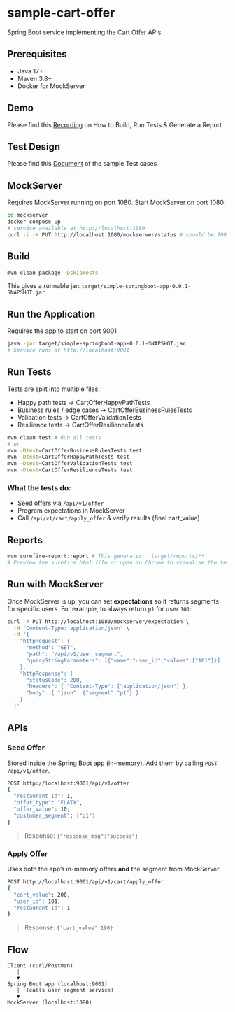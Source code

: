 # sample-cart-offer

Spring Boot service implementing the Cart Offer APIs.

## Prerequisites

- Java 17+
- Maven 3.8+
- Docker for MockServer

## Demo

Please find this [Recording](https://drive.google.com/file/d/1MnqM8dEAtclH7wXeLAh1RHQVqqfXm3Kf/view?usp=sharing) on How to Build, Run Tests & Generate a Report

## Test Design

Please find this [Document](https://docs.google.com/spreadsheets/d/1vzRxm8piXBkHmVDFaKbVL5URxEAu0QATJ6ntpYQ6rR4/edit?usp=sharing) of the sample Test cases

## MockServer

Requires MockServer running on port 1080. Start MockServer on port 1080:

```bash
cd mockserver
docker compose up
# service available at http://localhost:1080
curl -i -X PUT http://localhost:1080/mockserver/status # should be 200
```

## Build

```bash
mvn clean package -DskipTests
```

This gives a runnable jar: `target/simple-springboot-app-0.0.1-SNAPSHOT.jar`

## Run the Application

Requires the app to start on port 9001

```bash
java -jar target/simple-springboot-app-0.0.1-SNAPSHOT.jar
# Service runs at http://localhost:9001
```

## Run Tests

Tests are split into multiple files:

- Happy path tests -> CartOfferHappyPathTests
- Business rules / edge cases -> CartOfferBusinessRulesTests
- Validation tests -> CartOfferValidationTests
- Resilience tests -> CartOfferResilienceTests

```bash
mvn clean test # Run all tests
# or
mvn -Dtest=CartOfferBusinessRulesTests test
mvn -Dtest=CartOfferHappyPathTests test
mvn -Dtest=CartOfferValidationTests test
mvn -Dtest=CartOfferResilienceTests test
```

### What the tests do:

- Seed offers via `/api/v1/offer`
- Program expectations in MockServer
- Call `/api/v1/cart/apply_offer` & verify results (final cart_value)

## Reports

```bash
mvn surefire-report:report # This generates: 'target/reports/**'
# Preview the surefire.html file or open in Chrome to visualise the test results
```

## Run with MockServer

Once MockServer is up, you can set **expectations** so it returns segments for specific users. For example, to always return `p1` for user `101`:

```bash
curl -X PUT http://localhost:1080/mockserver/expectation \
  -H "Content-Type: application/json" \
  -d '{
    "httpRequest": {
      "method": "GET",
      "path": "/api/v1/user_segment",
      "queryStringParameters": [{"name":"user_id","values":["101"]}]
    },
    "httpResponse": {
      "statusCode": 200,
      "headers": { "Content-Type": ["application/json"] },
      "body": { "json": {"segment":"p1"} }
    }
  }'
```

## APIs

### Seed Offer

Stored inside the Spring Boot app (in-memory). Add them by calling `POST /api/v1/offer`.

```bash
POST http://localhost:9001/api/v1/offer
{
  "restaurant_id": 1,
  "offer_type": "FLATX",
  "offer_value": 10,
  "customer_segment": ["p1"]
}
```

> Response: `{"response_msg":"success"}`

### Apply Offer

Uses both the app’s in-memory offers **and** the segment from MockServer.

```bash
POST http://localhost:9001/api/v1/cart/apply_offer
{
  "cart_value": 200,
  "user_id": 101,
  "restaurant_id": 1
}
```

> Response: `{"cart_value":190}`

## Flow

```
Client (curl/Postman)
   │
   ▼
Spring Boot app (localhost:9001)
   │  (calls user segment service)
   ▼
MockServer (localhost:1080)
```
